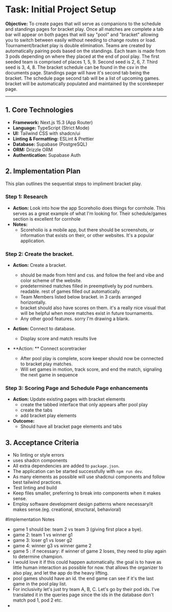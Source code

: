# Task: Initial Project Setup

**Objective:** To create pages that will serve as companions to the schedule and standings pages for bracket play. Once all matches are complete a tab bar will appear on both pages that will say "pool" and "bracket" allowing you to switch between easily without needing to change routes or load. Tournament/bracket play is double elimination. Teams are created by automatically pairing pods based on the standings. Each team is made from 3 pods depending on where they placed at the end of pool play. The first seeded team is comprised of places 1, 5, 9. Second seed is 2, 6, 7. Third seed is 3, 4, 8. The bracket schedule can be found in the csv in the documents page. Standings page will have it's second tab being the bracket. The schedule page second tab will be a list of upcoming games. bracket will be automatically populated and maintained by the scorekeeper page.

---

## 1. Core Technologies

- **Framework:** Next.js 15.3 (App Router)
- **Language:** TypeScript (Strict Mode)
- **UI:** Tailwind CSS with shadcn/ui
- **Linting & Formatting:** ESLint & Prettier
- **Database:** Supabase (PostgreSQL)
- **ORM:** Drizzle ORM
- **Authentication:** Supabase Auth

## 2. Implementation Plan

This plan outlines the sequential steps to impliment bracket play.

### Step 1: Research

- **Action:** Look into how the app Scoreholio does things for cornhole. This serves as a great example of what I'm looking for. Their schedule/games section is excellent for cornhole
- **Notes:**
  - Scoreholio is a mobile app, but there should be screenshots, or information that exists on their, or other websites. It's a popular application.

### Step 2: Create the bracket.

- **Action:** Create a bracket.
  - should be made from html and css. and follow the feel and vibe and color scheme of the website.
  - predetermined matches filled in preemptively by pod numbers. readable. rest of games filled out automatically.
  - Team Members listed below bracket. in 3 cards arranged horizontally.
  - bracket should also have scores on them. it's a really nice visual that will be helpful when more matches exist in future tournaments.  
  - Any other good features. sorry I'm drawing a blank.

- **Action:** Connect to database. 
    - Display score and match results live

- **Action: ** Connect scoretracker
    - After pool play is complete, score keeper should now be connected to bracket play matches.
    - Will set games in motion, track score, and end the match, signaling the next game in sequence

### Step 3: Scoring Page and Schedule Page enhancements

- **Action:** Update existing pages with bracket elements
    - create the tabbed interface that only appears after pool play
    - create the tabs
    - add bracket play elements 
- **Outcome:**
  - Should have all bracket page elements and tabs

## 3. Acceptance Criteria

- No linting or style errors
- uses shadcn components
- All extra dependencies are added to `package.json`.
- The application can be started successfully with `npm run dev`.
- As many elements as possible will use shadcnui components and follow best tailwind practices.
- Test linting and build
- Keep files smaller, preferring to break into components when it makes sense.
- Employ software development design patterns where necessary/it makes sense.(eg. creational, structural, behavioral)

#Implementation Notes
- game 1 should be: team 2 vs team 3 (giving first place a bye).
- game 2: team 1 vs winner g1
- game 3: loser g1 vs loser g2
- game 4: winner g3 vs winner game 2
- game 5 : if necessary: if winner of game 2 loses, they need to play again to determine champion.
- I would love it if this could happen automatically. the goal is to have as little human interaction as possible for now. that allows the organizer to also play, and let the app do the heavy lifting.
- pool games should have an id. the end game can see if it's the last game in the pool play list. 
- For inclusivity let's just try team A, B, C. Let's go by their pod ids. I've translated it in the queries page since the ids in the database don't match pod 1, pod 2 etc. 
- 